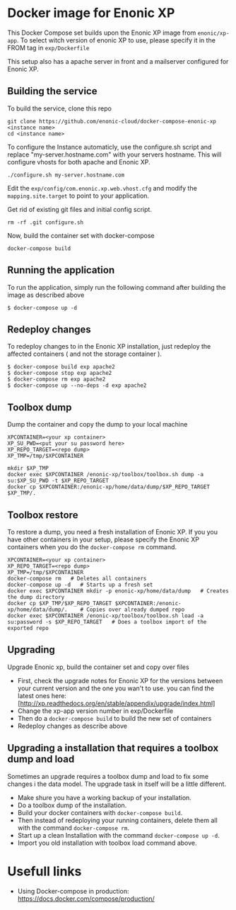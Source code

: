 # Docker image for Enonic XP
This Docker Compose set builds upon the Enonic XP image from `enonic/xp-app`. To select witch version of enonic XP to use, please specify it in the  FROM tag in `exp/Dockerfile`

This setup also has a apache server in front and a mailserver configured for Enonic XP.

## Building the service
To build the service, clone this repo
```
git clone https://github.com/enonic-cloud/docker-compose-enonic-xp <instance name>
cd <instance name>
```

To configure the Instance automaticly, use the configure.sh script and replace "my-server.hostname.com" with your servers hostname. This will configure vhosts for both apache and Enonic XP. 
```
./configure.sh my-server.hostname.com
```

Edit the `exp/config/com.enonic.xp.web.vhost.cfg` and modify the `mapping.site.target` to point to your application.

Get rid of existing git files and initial config script.
````
rm -rf .git configure.sh
````


Now, build the container set with docker-compose
```
docker-compose build 
```

## Running the application
To run the application, simply run the following command after building the image as described above
```
$ docker-compose up -d 
```

## Redeploy changes
To redeploy changes to in the Enonic XP installation, just redeploy the affected containers ( and not the storage container ).
```
$ docker-compose build exp apache2
$ docker-compose stop exp apache2
$ docker-compose rm exp apache2
$ docker-compose up --no-deps -d exp apache2
```

## Toolbox dump
Dump the container and copy the dump to your local machine
```
XPCONTAINER=<your xp container>
XP_SU_PWD=<put your su password here>
XP_REPO_TARGET=<repo dump>
XP_TMP=/tmp/$XPCONTAINER

mkdir $XP_TMP
docker exec $XPCONTAINER /enonic-xp/toolbox/toolbox.sh dump -a su:$XP_SU_PWD -t $XP_REPO_TARGET
docker cp $XPCONTAINER:/enonic-xp/home/data/dump/$XP_REPO_TARGET $XP_TMP/.
```

## Toolbox restore
To restore a dump, you need a fresh installation of Enonic XP. If you you have other containers in your setup, please specify the Enonic XP containers when you do the `docker-compose rm` command.
```
XPCONTAINER=<your xp container>
XP_REPO_TARGET=<repo dump>
XP_TMP=/tmp/$XPCONTAINER
docker-compose rm   # Deletes all containers
docker-compose up -d   # Starts up a fresh set
docker exec $XPCONTAINER mkdir -p enonic-xp/home/data/dump   # Creates the dump directory
docker cp $XP_TMP/$XP_REPO_TARGET $XPCONTAINER:/enonic-xp/home/data/dump/.    # Copies over already dumped repo
docker exec $XPCONTAINER /enonic-xp/toolbox/toolbox.sh load -a su:password -s $XP_REPO_TARGET   # Does a toolbox import of the exported repo
```

## Upgrading
Upgrade Enonic xp, build the container set and copy over files
- First, check the upgrade notes for Enonic XP for the versions between your current version and the one you wan't to use. you can find the latest ones here: [http://xp.readthedocs.org/en/stable/appendix/upgrade/index.html]
- Change the xp-app version number in exp/Dockerfile
- Then do a `docker-compose build` to build the new set of containers
- Redeploy changes as describe above

## Upgrading a installation that requires a toolbox dump and load
Sometimes an upgrade requires a toolbox dump and load to fix some changes i the data model. The upgrade task in itself will be a little different.
- Make shure you have a working backup of your installation. 
- Do a toolbox dump of the installation.
- Build your docker containers with `docker-compose build`.
- Then instead of redeploying your running containers, delete them all with the command `docker-compose rm`.
- Start up a clean Installation with the command `docker-compose up -d`.
- Import you old installation with toolbox load command above.

# Usefull links
- Using Docker-compose in production: https://docs.docker.com/compose/production/

